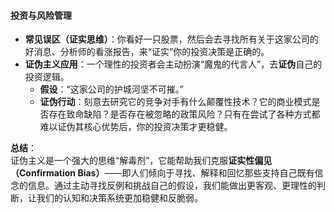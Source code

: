 #### 投资与风险管理

- **常见误区（证实思维）**：你看好一只股票，然后会去寻找所有关于这家公司的好消息、分析师的看涨报告，来“证实”你的投资决策是正确的。
- **证伪主义应用**：一个理性的投资者会主动扮演“魔鬼的代言人”，去**证伪**自己的投资逻辑。
    - **假设**：“这家公司的护城河坚不可摧。”
    - **证伪行动**：刻意去研究它的竞争对手有什么颠覆性技术？它的商业模式是否存在致命缺陷？是否存在被忽略的政策风险？只有在尝试了各种方式都难以证伪其核心优势后，你的投资决策才更稳健。

**总结**：  
证伪主义是一个强大的思维“解毒剂”，它能帮助我们克服**证实性偏见（Confirmation Bias）**——即人们倾向于寻找、解释和回忆那些支持自己既有信念的信息。通过主动寻找反例和挑战自己的假设，我们能做出更客观、更理性的判断，让我们的认知和决策系统更加稳健和反脆弱。